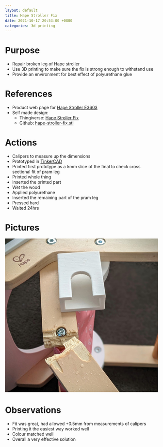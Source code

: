 ```yaml
---
layout: default
title: Hape Stroller Fix
date: 2021-10-17 20:53:00 +0800
categories: 3d printing
---
```


# Purpose
- Repair broken leg of Hape stroller
- Use 3D printing to make sure the fix is strong enough to withstand use
- Provide an environment for best effect of polyurethane glue

# References
- Product web page for [Hape Stroller E3603](https://www.hape.com/us/en/toy/toy/E3603)
- Self made design:
  - Thingiverse: [Hape Stroller Fix](https://www.thingiverse.com/thing:5029246) 
  - Github: [hape-stroller-fix.stl](/assets/img/2021-10-17-hape-stroller-fix.stl)

# Actions
- Calipers to measure up the dimensions
- Prototyped in [TinkerCAD](https://www.tinkercad.com/)
- Printed first prototype as a 5mm slice of the final to check cross sectional fit of pram leg
- Printed whole thing
- Inserted the printed part
- Wet the wood
- Applied polyurethane
- Inserted the remaining part of the pram leg
- Pressed hard
- Waited 24hrs

# Pictures
![hape-stroller-fix](/assets/img/2021-10-17-hape-stroller-fix.jpg)

# Observations
- Fit was great, had allowed +0.5mm from measurements of calipers
- Printing it the easiest way worked well
- Colour matched well
- Overall a very effective solution
